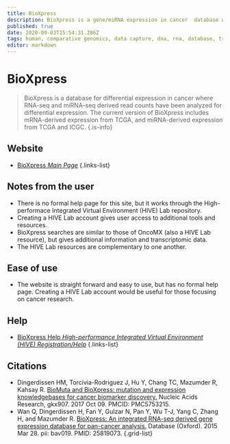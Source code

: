 ```yaml
---
title: BioXpress
description: BioXpress is a gene/miRNA expression in cancer  database with expression levels mapped to genes or miRNAs.
published: true
date: 2020-09-03T15:54:31.286Z
tags: human, comparative genomics, data capture, dna, rna, database, transcriptomics, resource, bioinformatics, gene, browser, data visualization, gene expression, data export, omics, eukaryota, organism-specific, cancer
editor: markdown
---
```


# BioXpress

> BioXpress is a database for differential expression in cancer where RNA-seq and miRNA-seq derived read counts have been analyzed for differential expression. The current version of BioXpress includes mRNA-derived expression from TCGA, and miRNA-derived expression from TCGA and ICGC.
{.is-info}

 

## Website 

- [BioXpress *Main Page*](https://hive.biochemistry.gwu.edu/bioxpress/about)
 {.links-list}


## Notes from the user

- There is no formal help page for this site, but it works through the High-performace Integrated Virtual Environment (HIVE) Lab repository.
- Creating a HIVE Lab account gives user access to additional tools and resources. 
- BioXpress searches are similar to those of OncoMX (also a HIVE Lab resource), but gives additional information and transcriptomic data. 
- The HIVE Lab resources are complementary to one another. 

## Ease of use

- The website is straight forward and easy to use, but has no formal help page.  Creating a HIVE Lab account would be useful for those focusing on cancer research. 

## Help

- [BioXpress Help *High-performance Integrated Virtual Environment (HIVE) Registration/Help*](https://hive.biochemistry.gwu.edu/sitehelp)
{.links-list}


## Citations 

- Dingerdissen HM, Torcivia-Rodriguez J, Hu Y, Chang TC, Mazumder R, Kahsay R. [BioMuta and BioXpress: mutation and expression knowledgebases for cancer biomarker discovery.](https://academic.oup.com/nar/article/46/D1/D1128/4372542) Nucleic Acids Research, gkx907. 2017 Oct 09. PMCID: PMC5753215.
-	Wan Q, Dingerdissen H, Fan Y, Gulzar N, Pan Y, Wu T-J, Yang C, Zhang H, and Mazumder R. [BioXpress: An integrated RNA-seq derived gene expression database for pan-cancer analysis.](https://academic.oup.com/database/article/doi/10.1093/database/bav019/2433151) Database (Oxford). 2015 Mar 28. pii: bav019. PMID: 25819073.
{.grid-list}
